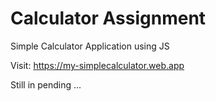 # Calculator Assignment

Simple Calculator Application using JS

Visit:
https://my-simplecalculator.web.app

Still in pending ...

